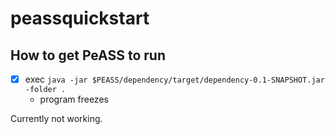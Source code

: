 # peassquickstart

## How to get PeASS to run

* [X] exec `java -jar $PEASS/dependency/target/dependency-0.1-SNAPSHOT.jar -folder .`
  * program freezes

Currently not working.
